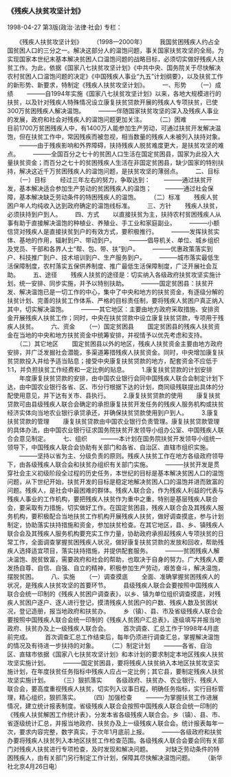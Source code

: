 ### 《残疾人扶贫攻坚计划》

1998-04-27
第3版(政治·法律·社会)
专栏：

　　《残疾人扶贫攻坚计划》
　　（1998—2000年）
　　我国贫困残疾人约占全国贫困人口的三分之一。解决这部分人的温饱问题，事关国家扶贫攻坚的全局。为实现国家本世纪末基本解决贫困人口温饱问题的战略目标，必须切实做好残疾人扶贫工作。为此，依据《国家八七扶贫攻坚计划》《中共中央、国务院关于尽快解决农村贫困人口温饱问题的决定》《中国残疾人事业“九五”计划纲要》，以及扶贫工作的新形势、新要求，特制定《残疾人扶贫攻坚计划》。
　　一、形势
　　（一）成绩
　　———自1994年实施《国家八七扶贫攻坚计划》以来，各地大规模进行的扶贫，以及针对残疾人特殊情况设立康复扶贫贷款开展的残疾人专项扶贫，已使300万贫困残疾人解决温饱。
　　———伴随国家扶贫攻坚的深入及残疾人事业的发展，政府和社会对残疾人的温饱问题更加关注。
　　（二）困难
　　———目前1700万贫困残疾人中，有1400万人能参加生产劳动，可通过扶贫开发解决温饱，但在扶贫工作中，常因残疾而被忽视，相当数量的残疾人未被列入扶持对象。
　　———由于残疾影响和外界障碍，扶持残疾人脱贫难度更大，是扶贫攻坚的难点。
　　———全国百分之七十的贫困人口生活在国定贫困县，国家为此投入大量扶贫资金；而百分之七十的贫困残疾人生活在非国定贫困县，缺少国家的特别扶持，解决这近千万贫困残疾人的温饱问题，是扶贫攻坚的薄弱点。
　　二、目标
　　（一）目标
　　经过三年左右的努力，争取达到：
　　———通过扶贫开发，基本解决适合参加生产劳动的贫困残疾人的温饱；
　　———通过社会保障，基本解决缺乏劳动条件的特困残疾人的温饱。
　　（二）标准
　　残疾人贫困户年人均纯收入达到政府确定的温饱线标准。
　　三、方针
　　残疾人扶贫，必须扶持到户到人。
　　四、方式
　　以直接扶贫为主，扶持农村贫困残疾人从事有助于直接解决温饱的种植业、养殖业、手工业和家庭副业。
　　———小额信贷对残疾人是直接扶贫到户的有效方式，要积极推行。
　　———发挥扶贫实体、基地的作用，辐射到户、带动到户。
　　———倡导机关、单位、城乡组织及党员、干部和各界人士“帮、包、带、扶”到户。
　　———优惠政策落实到户、科技推广到户、技术培训到户、生产服务到户。
　　———城市落实最低生活保障制度，农村落实五保供养制度、推广最低生活保障制度，广泛开展社会互助。
　　五、途径
　　残疾人扶贫的途径是：切实纳入各级政府扶贫攻坚实施计划，统一安排、同步实施，并予以特别扶助。
　　———国定贫困县：扶贫开发、解决温饱已是一切工作的中心，集中了中央和地方的扶贫资金，有逐级分解的扶贫计划、完善的扶贫工作体系、严格的目标责任制，要将残疾人贫困户真正纳入其中，切实解决温饱。
　　———其它地区：主要由地方政府采取措施、安排资金开展残疾人扶贫工作；同时，中央在扶贫贷款中设立康复扶贫贷款，专项用于残疾人扶贫。
　　六、资金
　　（一）国定贫困县
　　国定贫困县的残疾人扶贫资金在当地的中央和地方扶贫资金中统筹安排，并视情予以优先考虑和支持。
　　（二）其它地区
　　国定贫困县以外的地区，残疾人扶贫资金主要由地方政府安排，并广泛发掘社会潜能，多渠道筹措残疾人扶贫资金。同时，中央增加康复扶贫贷款投入并给予适当贴息；接受中央康复扶贫贷款的地方，配套资金不应低于1∶1，并负担扶贫工作经费和一定比例的贴息。
　　1.康复扶贫贷款的计划安排
　　年度康复扶贫贷款的安排，由中国农业银行会同中国残疾人联合会制定计划下达，由中国农业银行各省、区、市分行根据下达的计划，商同级残联提出具体的分配使用意见，并下达有关市、县执行。
　　2.康复扶贫贷款的使用
　　康复扶贫贷款可由县级残疾人联合会确定的承担康复扶贫开发任务的残疾人服务机构或扶贫经济实体向当地农业银行承贷承还，并确保扶贫贷款使用到户到人。
　　3.康复扶贫贷款的管理
　　康复扶贫贷款由中国农业银行负责管理。康复扶贫贷款管理的具体办法，由中国农业银行征求国务院扶贫开发领导小组办公室、中国残疾人联合会意见制定。
　　七、组织
　　———本计划在国务院扶贫开发领导小组统一领导下，中国残疾人联合会协助有关部门和各省、自治区、直辖市组织实施。
　　———坚持以省为主、分级负责的原则。残疾人扶贫工作在地方各级政府领导下，由各级残疾人联合会和扶贫办组织有关部门实施。
　　———扶贫开发是贯穿社会主义初级阶段全过程的历史任务，本世纪的目标是基本解决贫困人口的温饱问题，从下世纪开始，扶贫开发的目标是稳定地解决贫困人口的温饱并进而致富的问题。残疾人，是社会中最困难的群体。残疾人联合会，作为残疾人利益的代表与残疾人事业的工作机构，要把残疾人扶贫作为重中之重，特别是基层残疾人联合会，要采取有力措施，切实做好工作。在国定贫困县，残疾人联合会及其残疾人服务机构，要积极配合当地扶贫工作机构开展残疾人扶贫，做好调查摸底，参与计划制定，协助落实扶持措施和资金，参加扶贫检查。在其它地区，县、乡、镇残疾人联合会及其残疾人服务机构要充实工作力量，协助政府承担起残疾人专项扶贫的日常工作，全面调查掌握贫困残疾人状况，做好康复扶贫贷款的发放和回收，帮助残疾人选择适宜项目，落实扶持措施，并提供配套服务。
　　———贫困残疾人解决温饱、脱贫致富，需要政府和社会的帮助，也取决于自身的努力。广大残疾人要发扬自尊、自信、自强、自立的精神，积极参加生产劳动，艰苦奋斗，解决温饱，摆脱贫困。
　　八、实施
　　（一）调查摸底
　　全面、准确掌握贫困残疾人的状况，是残疾人扶贫攻坚的首要环节。
　　县级残疾人联合会要按照中国残疾人联合会统一印制的《残疾人贫困户调查表》，以乡、镇为单位组织调查摸底，对残疾人贫困户逐户、逐人进行登记，摸清残疾人贫困户的户数、残疾人数及贫困状况，登记造册，报当地政府和扶贫办。
　　乡（镇）、县、市及省级残疾人联合会要按照中国残疾人联合会统一印制的《残疾人贫困户汇总表》，逐级填写并报当地政府、扶贫办及上一级残疾人联合会。
　　首次调查、汇总工作于1998年4月底前完成。
　　首次调查汇总工作结束后，每年仍须进行调查汇总，掌握解决温饱的情况及有待进一步扶持的对象。
　　（二）制定计划
　　———各省、自治区、直辖市依据《国家八七扶贫攻坚计划》和本计划的要求制定本地区残疾人扶贫攻坚实施计划。
　　———国定贫困县，要将残疾人扶贫纳入本地区扶贫攻坚实施计划，在年度扶贫任务指标中残疾人应占一定比例；其它县，要制定残疾人扶贫攻坚实施计划。
　　（三）狠抓落实
　　各级政府、扶贫办、农业银行、残疾人联合会，要高度重视残疾人扶贫，切实列入议事日程，明确任务指标，实行目标管理，精心组织，狠抓落实。
　　（四）加强检查
　　———为掌握扶贫工作进展情况，建立统计报表制度。省级残疾人联合会按照中国残疾人联合会统一印制的《残疾人扶贫解困工作统计表》，分发本省各级残疾人联合会。乡（镇）、县、市、省逐级统计汇总，并报当地政府、扶贫办及上一级残疾人联合会。统计报表每年一次，要求内容完整，数字真实，于次年1月底前上报。
　　———各级政府和扶贫办要将残疾人扶贫列入本地区扶贫工作检查范围。各级残疾人联合会要会同有关部门对残疾人扶贫进行专项检查，及时发现和解决问题。
　　对缺乏劳动条件的特困残疾人，由有关部门另行制定工作计划，保障其尽快解决温饱问题。
　　（新华社北京4月26日电）
